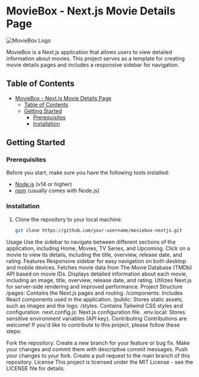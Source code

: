 # MovieBox - Next.js Movie Details Page

![MovieBox Logo](/assets/logo.png)

MovieBox is a Next.js application that allows users to view detailed information about movies. This project serves as a template for creating movie details pages and includes a responsive sidebar for navigation.

## Table of Contents

- [MovieBox - Next.js Movie Details Page](#moviebox---nextjs-movie-details-page)
  - [Table of Contents](#table-of-contents)
  - [Getting Started](#getting-started)
    - [Prerequisites](#prerequisites)
    - [Installation](#installation)

## Getting Started

### Prerequisites

Before you start, make sure you have the following tools installed:

- [Node.js](https://nodejs.org/) (v14 or higher)
- [npm](https://www.npmjs.com/) (usually comes with Node.js)

### Installation

1. Clone the repository to your local machine:
   ```bash
   git clone https://github.com/your-username/moviebox-nextjs.git
   ```

Usage
Use the sidebar to navigate between different sections of the application, including Home, Movies, TV Series, and Upcoming.
Click on a movie to view its details, including the title, overview, release date, and rating.
Features
Responsive sidebar for easy navigation on both desktop and mobile devices.
Fetches movie data from The Movie Database (TMDb) API based on movie IDs.
Displays detailed information about each movie, including an image, title, overview, release date, and rating.
Utilizes Next.js for server-side rendering and improved performance.
Project Structure
/pages: Contains the Next.js pages and routing.
/components: Includes React components used in the application.
/public: Stores static assets, such as images and the logo.
/styles: Contains Tailwind CSS styles and configuration.
next.config.js: Next.js configuration file.
.env.local: Stores sensitive environment variables (API key).
Contributing
Contributions are welcome! If you'd like to contribute to this project, please follow these steps:

Fork the repository.
Create a new branch for your feature or bug fix.
Make your changes and commit them with descriptive commit messages.
Push your changes to your fork.
Create a pull request to the main branch of this repository.
License
This project is licensed under the MIT License - see the LICENSE file for details.
